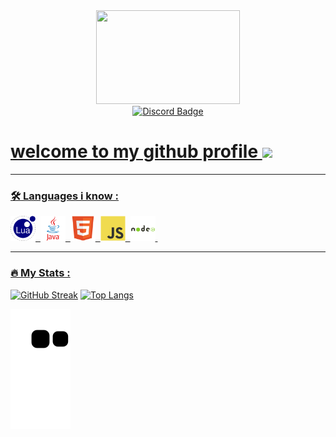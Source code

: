 <div id="header" align="center">
  <img src="https://download.logo.wine/logo/Lua_(programming_language)/Lua_(programming_language)-Logo.wine.png" width="230" height="150"/>
</div>


<div id="badges" align="center">
   <a href="discord.gg/electrum">
  <img src="https://img.shields.io/badge/Discord-blue?style=for-the-badge&logo=Discord&logoColor=white" alt="Discord Badge"/>
</div>

<h1>
  welcome to my github profile
  <img src="https://emojipedia-us.s3.dualstack.us-west-1.amazonaws.com/thumbs/240/apple/325/glowing-star_1f31f.png" width="30px"/>
</h1>
  
---

### :hammer_and_wrench: Languages i know :
  <div>
  <img src="https://raw.githubusercontent.com/devicons/devicon/1119b9f84c0290e0f0b38982099a2bd027a48bf1/icons/lua/lua-original-wordmark.svg" title="Lua" alt="Lua" width="40" height="40"/>&nbsp;
  <img src="https://github.com/devicons/devicon/blob/master/icons/java/java-original-wordmark.svg" title="Java" alt="Java" width="40" height="40"/>&nbsp;
  <img src="https://github.com/devicons/devicon/blob/master/icons/html5/html5-original.svg" title="HTML5" alt="HTML" width="40" height="40"/>&nbsp;
  <img src="https://github.com/devicons/devicon/blob/master/icons/javascript/javascript-original.svg" title="JavaScript" alt="JavaScript" width="40" height="40"/>&nbsp;
  <img src="https://github.com/devicons/devicon/blob/master/icons/nodejs/nodejs-original-wordmark.svg" title="NodeJS" alt="NodeJS" width="40" height="40"/>&nbsp; 
</div>

  ---

### :fire: My Stats : 
  [![GitHub Streak](http://github-readme-streak-stats.herokuapp.com?user=rxc0n&theme=dark&background=000000)](https://git.io/streak-stats)
  [![Top Langs](https://github-readme-stats.vercel.app/api/top-langs/?username=rx0n&layout=compact&theme=vision-friendly-dark)](https://github.com/anuraghazra/github-readme-stats)

![snake svg](https://github.com/rxc0n/electrum/blob/output/github-contribution-grid-snake.svg)

